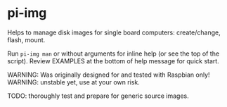 # pi-img

Helps to manage disk images for single board computers: create/change, flash, mount.

Run `pi-img man` or without arguments for inline help (or see the top of the script).
Review EXAMPLES at the bottom of help message for quick start.

WARNING: Was originally designed for and tested with Raspbian only!
WARNING: unstable yet, use at your own risk.

TODO: thoroughly test and prepare for generic source images.

